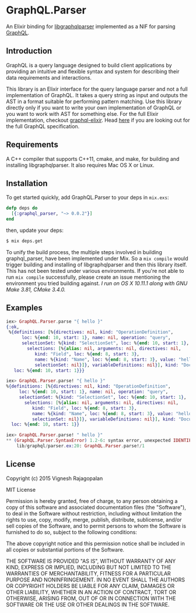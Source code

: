 # GraphQL.Parser

An Elixir binding for [libgraphqlparser](https://github.com/graphql/libgraphqlparser)
implemented as a NIF for parsing [GraphQL](http://graphql.org).

## Introduction

GraphQL is a query language designed to build client applications by providing
an intuitive and flexible syntax and system for describing their data requirements
and interactions.

This library is an Elixir interface for the query language parser and not a full
implementation of GraphQL. It takes a query string as input and outputs the AST
in a format suitable for performing pattern matching. Use this library directly
only if you want to write your own implementation of GraphQL or you want to work
with AST for something else. For the full Elixir implementation, checkout
[graphql-elixir](https://github.com/joshprice/graphql-elixir). Head
[here](https://facebook.github.io/graphql) if you are looking out for the full
GraphQL specification.

## Requirements

A C++ compiler that supports C++11, cmake, and make, for building and installing
libgraphqlparser. It also requires Mac OS X or Linux.

## Installation

To get started quickly, add GraphQL.Parser to your deps in `mix.exs`:

```elixir
defp deps do
  [{:graphql_parser, "~> 0.0.2"}]
end
```

then, update your deps:

```sh
$ mix deps.get
```

To unify the build process, the multiple steps involved in building
graphql_parser, have been implemented under Mix. So a `mix compile` would
trigger building and installing of libgraphqlparser and then this library itself.
This has not been tested under various environments. If you're not able to run
`mix compile` successfully, please create an issue mentioning the environment
you tried building against. *I run on OS X 10.11.1 along with GNU Make 3.81,
CMake 3.4.0.*

## Examples

```elixir
iex> GraphQL.Parser.parse "{ hello }"
{:ok,
 %{definitions: [%{directives: nil, kind: "OperationDefinition",
      loc: %{end: 10, start: 1}, name: nil, operation: "query",
      selectionSet: %{kind: "SelectionSet", loc: %{end: 10, start: 1},
        selections: [%{alias: nil, arguments: nil, directives: nil,
           kind: "Field", loc: %{end: 8, start: 3},
           name: %{kind: "Name", loc: %{end: 8, start: 3}, value: "hello"},
           selectionSet: nil}]}, variableDefinitions: nil}], kind: "Document",
   loc: %{end: 10, start: 1}}}

iex> GraphQL.Parser.parse! "{ hello }"
%{definitions: [%{directives: nil, kind: "OperationDefinition",
     loc: %{end: 10, start: 1}, name: nil, operation: "query",
     selectionSet: %{kind: "SelectionSet", loc: %{end: 10, start: 1},
       selections: [%{alias: nil, arguments: nil, directives: nil,
          kind: "Field", loc: %{end: 8, start: 3},
          name: %{kind: "Name", loc: %{end: 8, start: 3}, value: "hello"},
          selectionSet: nil}]}, variableDefinitions: nil}], kind: "Document",
  loc: %{end: 10, start: 1}}

iex> GraphQL.Parser.parse! " hello }"
** (GraphQL.Parser.SyntaxError) 1.2-6: syntax error, unexpected IDENTIFIER, expecting fragment or mutation or query or { on line
    lib/graphql/parser.ex:20: GraphQL.Parser.parse!/1
```

## License

Copyright (c) 2015 Vignesh Rajagopalan

MIT License

Permission is hereby granted, free of charge, to any person obtaining a copy
of this software and associated documentation files (the "Software"), to deal
in the Software without restriction, including without limitation the rights
to use, copy, modify, merge, publish, distribute, sublicense, and/or sell
copies of the Software, and to permit persons to whom the Software is
furnished to do so, subject to the following conditions:

The above copyright notice and this permission notice shall be included in
all copies or substantial portions of the Software.

THE SOFTWARE IS PROVIDED "AS IS", WITHOUT WARRANTY OF ANY KIND, EXPRESS OR
IMPLIED, INCLUDING BUT NOT LIMITED TO THE WARRANTIES OF MERCHANTABILITY,
FITNESS FOR A PARTICULAR PURPOSE AND NONINFRINGEMENT.  IN NO EVENT SHALL THE
AUTHORS OR COPYRIGHT HOLDERS BE LIABLE FOR ANY CLAIM, DAMAGES OR OTHER
LIABILITY, WHETHER IN AN ACTION OF CONTRACT, TORT OR OTHERWISE, ARISING FROM,
OUT OF OR IN CONNECTION WITH THE SOFTWARE OR THE USE OR OTHER DEALINGS IN
THE SOFTWARE.
